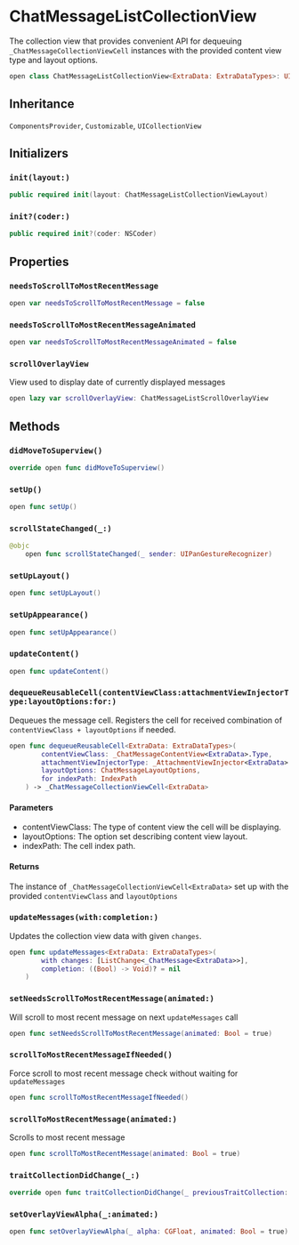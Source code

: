 # ChatMessageListCollectionView

The collection view that provides convenient API for dequeuing `_СhatMessageCollectionViewCell` instances
with the provided content view type and layout options.

``` swift
open class ChatMessageListCollectionView<ExtraData: ExtraDataTypes>: UICollectionView, Customizable, ComponentsProvider 
```

## Inheritance

`ComponentsProvider`, `Customizable`, `UICollectionView`

## Initializers

### `init(layout:)`

``` swift
public required init(layout: ChatMessageListCollectionViewLayout) 
```

### `init?(coder:)`

``` swift
public required init?(coder: NSCoder) 
```

## Properties

### `needsToScrollToMostRecentMessage`

``` swift
open var needsToScrollToMostRecentMessage = false
```

### `needsToScrollToMostRecentMessageAnimated`

``` swift
open var needsToScrollToMostRecentMessageAnimated = false
```

### `scrollOverlayView`

View used to display date of currently displayed messages

``` swift
open lazy var scrollOverlayView: ChatMessageListScrollOverlayView 
```

## Methods

### `didMoveToSuperview()`

``` swift
override open func didMoveToSuperview() 
```

### `setUp()`

``` swift
open func setUp() 
```

### `scrollStateChanged(_:)`

``` swift
@objc
    open func scrollStateChanged(_ sender: UIPanGestureRecognizer) 
```

### `setUpLayout()`

``` swift
open func setUpLayout() 
```

### `setUpAppearance()`

``` swift
open func setUpAppearance() 
```

### `updateContent()`

``` swift
open func updateContent() 
```

### `dequeueReusableCell(contentViewClass:attachmentViewInjectorType:layoutOptions:for:)`

Dequeues the message cell. Registers the cell for received combination of `contentViewClass + layoutOptions`
if needed.

``` swift
open func dequeueReusableCell<ExtraData: ExtraDataTypes>(
        contentViewClass: _ChatMessageContentView<ExtraData>.Type,
        attachmentViewInjectorType: _AttachmentViewInjector<ExtraData>.Type?,
        layoutOptions: ChatMessageLayoutOptions,
        for indexPath: IndexPath
    ) -> _СhatMessageCollectionViewCell<ExtraData> 
```

#### Parameters

  - contentViewClass: The type of content view the cell will be displaying.
  - layoutOptions: The option set describing content view layout.
  - indexPath: The cell index path.

#### Returns

The instance of `_СhatMessageCollectionViewCell<ExtraData>` set up with the provided `contentViewClass` and `layoutOptions`

### `updateMessages(with:completion:)`

Updates the collection view data with given `changes`.

``` swift
open func updateMessages<ExtraData: ExtraDataTypes>(
        with changes: [ListChange<_ChatMessage<ExtraData>>],
        completion: ((Bool) -> Void)? = nil
    ) 
```

### `setNeedsScrollToMostRecentMessage(animated:)`

Will scroll to most recent message on next `updateMessages` call

``` swift
open func setNeedsScrollToMostRecentMessage(animated: Bool = true) 
```

### `scrollToMostRecentMessageIfNeeded()`

Force scroll to most recent message check without waiting for `updateMessages`

``` swift
open func scrollToMostRecentMessageIfNeeded() 
```

### `scrollToMostRecentMessage(animated:)`

Scrolls to most recent message

``` swift
open func scrollToMostRecentMessage(animated: Bool = true) 
```

### `traitCollectionDidChange(_:)`

``` swift
override open func traitCollectionDidChange(_ previousTraitCollection: UITraitCollection?) 
```

### `setOverlayViewAlpha(_:animated:)`

``` swift
open func setOverlayViewAlpha(_ alpha: CGFloat, animated: Bool = true) 
```
